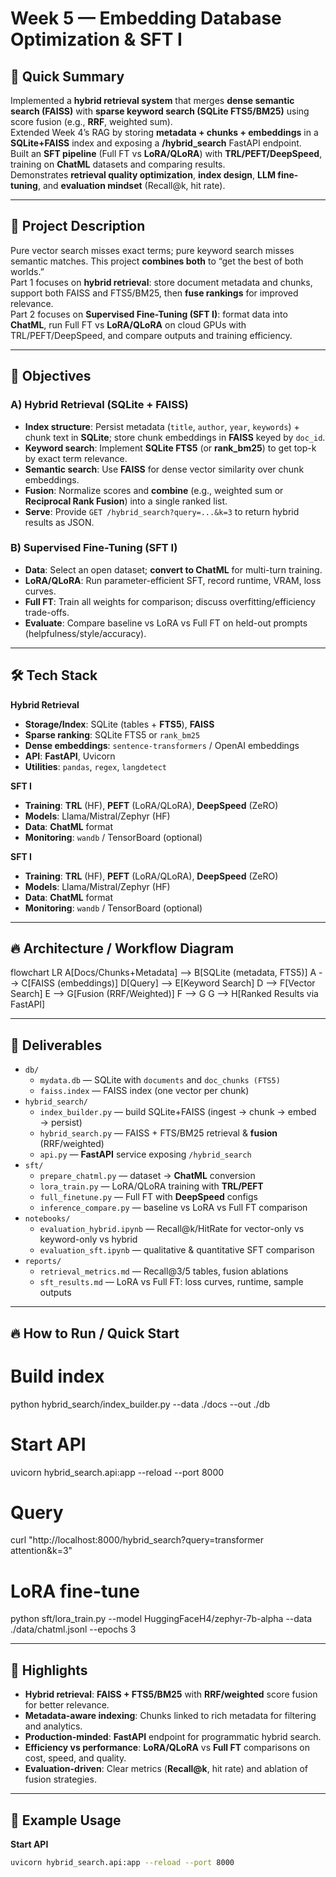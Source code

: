# Week 5 — Embedding Database Optimization & SFT I

## 🚀 Quick Summary
Implemented a **hybrid retrieval system** that merges **dense semantic search (FAISS)** with **sparse keyword search (SQLite FTS5/BM25)** using score fusion (e.g., **RRF**, weighted sum).  
Extended Week 4’s RAG by storing **metadata + chunks + embeddings** in a **SQLite+FAISS** index and exposing a **/hybrid_search** FastAPI endpoint.  
Built an **SFT pipeline** (Full FT vs **LoRA/QLoRA**) with **TRL/PEFT/DeepSpeed**, training on **ChatML** datasets and comparing results.  
Demonstrates **retrieval quality optimization**, **index design**, **LLM fine-tuning**, and **evaluation mindset** (Recall@k, hit rate).

---

## 📖 Project Description
Pure vector search misses exact terms; pure keyword search misses semantic matches. This project **combines both** to “get the best of both worlds.”  
Part 1 focuses on **hybrid retrieval**: store document metadata and chunks, support both FAISS and FTS5/BM25, then **fuse rankings** for improved relevance.  
Part 2 focuses on **Supervised Fine-Tuning (SFT I)**: format data into **ChatML**, run Full FT vs **LoRA/QLoRA** on cloud GPUs with TRL/PEFT/DeepSpeed, and compare outputs and training efficiency.

---

## 🎯 Objectives

### A) Hybrid Retrieval (SQLite + FAISS)
- **Index structure**: Persist metadata (`title`, `author`, `year`, `keywords`) + chunk text in **SQLite**; store chunk embeddings in **FAISS** keyed by `doc_id`.  
- **Keyword search**: Implement **SQLite FTS5** (or **rank_bm25**) to get top-k by exact term relevance.  
- **Semantic search**: Use **FAISS** for dense vector similarity over chunk embeddings.  
- **Fusion**: Normalize scores and **combine** (e.g., weighted sum or **Reciprocal Rank Fusion**) into a single ranked list.  
- **Serve**: Provide `GET /hybrid_search?query=...&k=3` to return hybrid results as JSON.

### B) Supervised Fine-Tuning (SFT I)
- **Data**: Select an open dataset; **convert to ChatML** for multi-turn training.  
- **LoRA/QLoRA**: Run parameter-efficient SFT, record runtime, VRAM, loss curves.  
- **Full FT**: Train all weights for comparison; discuss overfitting/efficiency trade-offs.  
- **Evaluate**: Compare baseline vs LoRA vs Full FT on held-out prompts (helpfulness/style/accuracy).

---

## 🛠️ Tech Stack

**Hybrid Retrieval**
- **Storage/Index**: SQLite (tables + **FTS5**), **FAISS**  
- **Sparse ranking**: SQLite FTS5 or `rank_bm25`  
- **Dense embeddings**: `sentence-transformers` / OpenAI embeddings  
- **API**: **FastAPI**, Uvicorn  
- **Utilities**: `pandas`, `regex`, `langdetect`

**SFT I**
- **Training**: **TRL** (HF), **PEFT** (LoRA/QLoRA), **DeepSpeed** (ZeRO)  
- **Models**: Llama/Mistral/Zephyr (HF)  
- **Data**: **ChatML** format  
- **Monitoring**: `wandb` / TensorBoard (optional)

**SFT I**
- **Training**: **TRL** (HF), **PEFT** (LoRA/QLoRA), **DeepSpeed** (ZeRO)  
- **Models**: Llama/Mistral/Zephyr (HF)  
- **Data**: **ChatML** format  
- **Monitoring**: `wandb` / TensorBoard (optional)

---


## 🔥 Architecture / Workflow Diagram 

flowchart LR
  A[Docs/Chunks+Metadata] --> B[SQLite (metadata, FTS5)]
  A --> C[FAISS (embeddings)]
  D[Query] --> E[Keyword Search]
  D --> F[Vector Search]
  E --> G[Fusion (RRF/Weighted)]
  F --> G
  G --> H[Ranked Results via FastAPI]

---

## 📂 Deliverables

- `db/`  
  - `mydata.db` — SQLite with `documents` and `doc_chunks (FTS5)`  
  - `faiss.index` — FAISS index (one vector per chunk)  
- `hybrid_search/`  
  - `index_builder.py` — build SQLite+FAISS (ingest → chunk → embed → persist)  
  - `hybrid_search.py` — FAISS + FTS/BM25 retrieval & **fusion** (RRF/weighted)  
  - `api.py` — **FastAPI** service exposing `/hybrid_search`  
- `sft/`  
  - `prepare_chatml.py` — dataset → **ChatML** conversion  
  - `lora_train.py` — LoRA/QLoRA training with **TRL/PEFT**  
  - `full_finetune.py` — Full FT with **DeepSpeed** configs  
  - `inference_compare.py` — baseline vs LoRA vs Full FT comparison  
- `notebooks/`  
  - `evaluation_hybrid.ipynb` — Recall@k/HitRate for vector-only vs keyword-only vs hybrid  
  - `evaluation_sft.ipynb` — qualitative & quantitative SFT comparison  
- `reports/`  
  - `retrieval_metrics.md` — Recall@3/5 tables, fusion ablations  
  - `sft_results.md` — LoRA vs Full FT: loss curves, runtime, sample outputs

---


## 🔥 How to Run / Quick Start

# Build index
python hybrid_search/index_builder.py --data ./docs --out ./db

# Start API
uvicorn hybrid_search.api:app --reload --port 8000

# Query
curl "http://localhost:8000/hybrid_search?query=transformer attention&k=3"

# LoRA fine-tune
python sft/lora_train.py --model HuggingFaceH4/zephyr-7b-alpha --data ./data/chatml.jsonl --epochs 3

---


## 🌟 Highlights
- **Hybrid retrieval**: **FAISS + FTS5/BM25** with **RRF/weighted** score fusion for better relevance.  
- **Metadata-aware indexing**: Chunks linked to rich metadata for filtering and analytics.  
- **Production-minded**: **FastAPI** endpoint for programmatic hybrid search.  
- **Efficiency vs performance**: **LoRA/QLoRA** vs **Full FT** comparisons on cost, speed, and quality.  
- **Evaluation-driven**: Clear metrics (**Recall@k**, hit rate) and ablation of fusion strategies.

---

## 🧭 Example Usage

**Start API**
```bash
uvicorn hybrid_search.api:app --reload --port 8000
